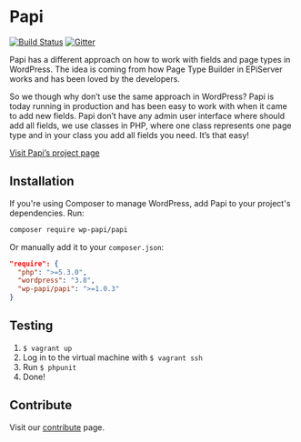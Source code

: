 # Papi

[![Build Status](https://travis-ci.org/wp-papi/papi.svg?branch=master)](https://travis-ci.org/wp-papi/papi) [![Gitter](https://badges.gitter.im/Join%20Chat.svg)](https://gitter.im/wp-papi/papi?utm_source=badge&utm_medium=badge&utm_campaign=pr-badge&utm_content=badge)

Papi has a different approach on how to work with fields and page types in WordPress. The idea is coming from how Page Type Builder in EPiServer works and has been loved by the developers.

So we though why don’t use the same approach in WordPress? Papi is today running in production and has been easy to work with when it came to add new fields. Papi don’t have any admin user interface where should add all fields, we use classes in PHP, where one class represents one page type and in your class you add all fields you need. It’s that easy!

[Visit Papi’s project page](http://wp-papi.github.io/)

## Installation

If you're using Composer to manage WordPress, add Papi to your project's dependencies. Run:

```sh
composer require wp-papi/papi
```

Or manually add it to your `composer.json`:

```json
"require": {
  "php": ">=5.3.0",
  "wordpress": "3.8",
  "wp-papi/papi": ">=1.0.3"
}
```

## Testing

1. `$ vagrant up`
2. Log in to the virtual machine with `$ vagrant ssh`
3. Run `$ phpunit`
4. Done!

## Contribute

Visit our [contribute](http://wp-papi.github.io/contribute/) page.
